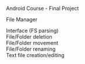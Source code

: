 Android Course - Final Project

File Manager

Interface (FS parsing)<br>
File/Folder deletion<br>
File/Folder movement<br>
File/Folder renaming<br>
Text file creation/editing<br>
